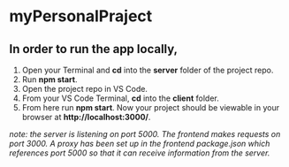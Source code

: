 # myPersonalPraject

## In order to run the app locally,
1. Open your Terminal and **cd** into the **server** folder of the project repo.
2. Run **npm start**.
3. Open the project repo in VS Code.
4. From your VS Code Terminal, **cd** into the **client** folder.
5. From here run **npm start**. Now your project should be viewable in your browser at **http://localhost:3000/**.

*note: the server is listening on port 5000. The frontend makes requests on port 3000. A proxy has been set up in the frontend package.json which references port 5000 so that it can receive information from the server.*
